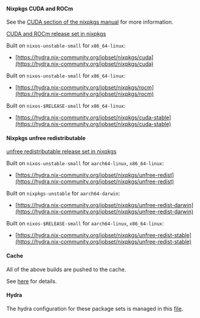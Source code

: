 #### Nixpkgs CUDA and ROCm

See the [CUDA section of the nixpkgs manual](https://nixos.org/manual/nixpkgs/unstable/#cuda) for more information.

[CUDA and ROCm release set in nixpkgs](https://github.com/NixOS/nixpkgs/blob/master/pkgs/top-level/release-cuda.nix)

Built on `nixos-unstable-small` for `x86_64-linux`:

- [https://hydra.nix-community.org/jobset/nixpkgs/cuda](https://hydra.nix-community.org/jobset/nixpkgs/cuda)

Built on `nixos-unstable-small` for `x86_64-linux`:

- [https://hydra.nix-community.org/jobset/nixpkgs/rocm](https://hydra.nix-community.org/jobset/nixpkgs/rocm)

Built on `nixos-$RELEASE-small` for `x86_64-linux`:

- [https://hydra.nix-community.org/jobset/nixpkgs/cuda-stable](https://hydra.nix-community.org/jobset/nixpkgs/cuda-stable)

#### Nixpkgs unfree redistributable

[unfree redistributable release set in nixpkgs](https://github.com/NixOS/nixpkgs/blob/master/pkgs/top-level/release-unfree-redistributable.nix)

Built on `nixos-unstable-small` for `aarch64-linux`, `x86_64-linux`:

- [https://hydra.nix-community.org/jobset/nixpkgs/unfree-redist](https://hydra.nix-community.org/jobset/nixpkgs/unfree-redist)

Built on `nixpkgs-unstable` for `aarch64-darwin`:

- [https://hydra.nix-community.org/jobset/nixpkgs/unfree-redist-darwin](https://hydra.nix-community.org/jobset/nixpkgs/unfree-redist-darwin)

Built on `nixos-$RELEASE-small` for `aarch64-linux`, `x86_64-linux`:

- [https://hydra.nix-community.org/jobset/nixpkgs/unfree-redist-stable](https://hydra.nix-community.org/jobset/nixpkgs/unfree-redist-stable)

#### Cache

All of the above builds are pushed to the cache.

See [here](./cache.md) for details.

#### Hydra

The hydra configuration for these package sets is managed in this [file](https://github.com/nix-community/infra/blob/master/terraform/hydra-nixpkgs.tf).
